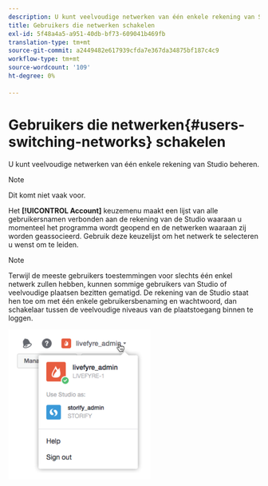 ```yaml
---
description: U kunt veelvoudige netwerken van één enkele rekening van Studio beheren.
title: Gebruikers die netwerken schakelen
exl-id: 5f48a4a5-a951-40db-bf73-609041b469fb
translation-type: tm+mt
source-git-commit: a2449482e617939cfda7e367da34875bf187c4c9
workflow-type: tm+mt
source-wordcount: '109'
ht-degree: 0%

---
```


# Gebruikers die netwerken{#users-switching-networks} schakelen

U kunt veelvoudige netwerken van één enkele rekening van Studio beheren.

>[!NOTE]
>
>Dit komt niet vaak voor.

Het **[!UICONTROL Account]** keuzemenu maakt een lijst van alle gebruikersnamen verbonden aan de rekening van de Studio waaraan u momenteel het programma wordt geopend en de netwerken waaraan zij worden geassocieerd. Gebruik deze keuzelijst om het netwerk te selecteren u wenst om te leiden.

>[!NOTE]
>
>Terwijl de meeste gebruikers toestemmingen voor slechts één enkel netwerk zullen hebben, kunnen sommige gebruikers van Studio of veelvoudige plaatsen bezitten gematigd. De rekening van de Studio staat hen toe om met één enkele gebruikersbenaming en wachtwoord, dan schakelaar tussen de veelvoudige niveaus van de plaatstoegang binnen te loggen.

![](assets/UsersChangeAccount-285x300.png)
